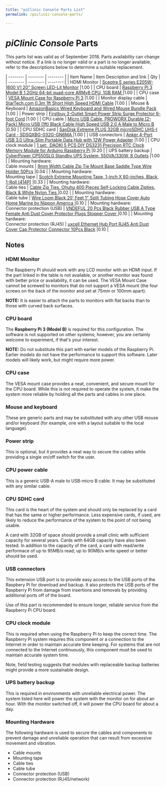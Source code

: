 ```yaml
---
title: "piClinic Console Parts List"
permalink: /piclinic-console-parts/

---
```


# _piClinic Console_ Parts

This parts list was valid as of September 2018. Parts availability can change without notice. If a link is no longer valid or a part is no longer available, refer to the descriptions below to determine a suitable replacement.

| -------- | -------- | -------- |
| Item Name | Item Description and link | Qty | 
| -------- | -------- | --------:|
| HDMI Monitor | [Sceptre E series E205W-1600 V1 20" Screen LED-Lit Monitor](https://www.amazon.com/Sceptre-E205W-1600-V1-LED-Lit-Monitor/dp/B00S8W8QMG/ref=sr_1_7) |1.00 | 
| CPU board | [Raspberry PI 3 Model B 1.2GHz 64-bit quad-core ARMv8 CPU, 1GB RAM ](https://www.amazon.com/Raspberry-Model-1-2GHz-64-bit-quad-core/dp/B01CD5VC92/ref=sr_1_3) |1.00 | 
| CPU case | [VESA Mount Case for Raspberry Pi 3](https://www.amazon.com/VESA-Mount-Case-Raspberry-Pi/dp/B01D3Y0L4O/ref=sr_1_1) |1.00 | 
| Monitor display cable | [StarTech.com 0.3m 1ft Short High Speed HDMI Cable](https://www.amazon.com/StarTech-com-0-3m-Short-Speed-Cable/dp/B00K3HF276/ref=sr_1_3) |1.00 | 
| Mouse & Keyboard | [AmazonBasics Wired Keyboard and Wired Mouse Bundle Pack ](https://www.amazon.com/AmazonBasics-Wired-Keyboard-Mouse-Bundle/dp/B00B7GV802/ref=sr_1_5) |1.00 | 
| Power strip | [Firstbuy 3-Outlet Smart Power Strip Surge Protector 6-foot Cord](https://www.amazon.com/Firstbuy-Protector-Extension-Worldwide-Powerstrips/dp/B0713WV9RL/ref=sr_1_6) |1.00 | 
| CPU cable | [Micro USB Cable, PROWORX Durable [2-Pack] Micro USB (1ft) Black Cable High Speed USB 2.0 A Male to Micro B](https://www.amazon.com/PROWORX-Durable-Charging-Charger-Motorola/dp/B01KN8IX5M/ref=sr_1_2) |0.50 | 
| CPU SDHC card | [SanDisk Extreme PLUS 32GB microSDHC UHS-I Card - SDSQXBG-032G-GN6MA ](https://www.amazon.com/SanDisk-Extreme-microSDHC-UHS-I-SDSQXBG-032G-GN6MA/dp/B06XYDY93V) |1.00 | 
| USB connectors | [Anker 4-Port USB 3.0 Ultra-Slim Portable Data Hub with 12W Power Adapter](https://www.amazon.com/Anker-Ultra-Slim-Portable-Adapter-Notebook/dp/B0192LPK5M/ref=pd_ybh_a_11) |1.00 | 
| CPU clock module | [1 set:  DAOKI 5 PCS DIY DS3231 Precision RTC Clock Memory Module for Arduino Raspberry Pi](https://www.amazon.com/dp/B01JGNKNNA/_encoding=UTF8) |0.20 | 
| UPS battery backup | [CyberPower CP550SLG Standby UPS System, 550VA/330W, 8 Outlets](https://www.amazon.com/CyberPower-CP550SLG-Standby-Outlets-Compact/dp/B002QAUN2M/ref=sr_1_7) |1.00 | 
| Mounting hardware:<br>Cable mounts | [9mm Width Cable Zip Tie Mount Base Saddle Type Wire Holder 50Pcs](https://www.amazon.com/Width-Cable-Mount-Saddle-Holder/dp/B017ONI5VQ/ref=sr_1_24) |0.04 | 
| Mounting hardware:<br>Mounting tape | [Scotch Extreme Mounting Tape, 1-inch X 60-inches, Black, 1-Roll (414P)](https://www.amazon.com/Scotch-Extreme-Mounting-1-inch-60-inches/dp/B009NP1JQC/ref=sr_1_4) |0.33 | 
| Mounting hardware:<br>Cable ties | [Cable Zip Ties, Ohuhu 400 Pieces Self-Locking Cable Zipties, Black & White Nylon Ties ](https://www.amazon.com/dp/B01N0UTH7B) |0.02 | 
| Mounting hardware:<br>Cable tube | [Wire Loom Black 20' Feet 1" Split Tubing Hose Cover Auto Home Marine by Nippon America ](https://www.amazon.com/Black-Tubing-Marine-Nippon-America/dp/B00J7QT3CY/ref=sr_1_1) |0.10 | 
| Mounting hardware:<br>Connector protection (USB) | [VNDEFUL 20 Pcs Black Rubber USB A Type Female Anti Dust Cover Protector Plugs Stopper Cover ](https://www.amazon.com/VNDEFUL-Rubber-Female-Protector-Stopper/dp/B01IY1Y6UG/ref=sr_1_1) |0.10 | 
| Mounting hardware:<br>Connector protection (RJ45) | [uxcell Ethernet Hub Port RJ45 Anti Dust Cover Cap Protector Connector 10Pcs Black](https://www.amazon.com/uxcell-Ethernet-Cover-Protector-Connector/dp/B00W8Y98EU/ref=sr_1_2) |0.10 | 


## Notes

### HDMI Monitor

The Raspberry Pi should work with any LCD monitor with an HDMI input. If the part linked in the table is not available, or another monitor was found with better price or availability, it can be used. The VESA Mount Case cannot be screwed to monitors that do not support a VESA mount (the four screws on the back of the monitor and set at 75mm or 100mm apart).

**NOTE:** It is easier to attach the parts to monitors with flat backs than to those with curved back surfaces.

### CPU board

The **Raspberry Pi 3 (Model B)** is required for this configuration. The software is not supported on other systems; however, you are certainly welcome to experiment, if that's your interest. 

**NOTE:** Do not substitute this part with earlier models of the Raspberry Pi. Earlier models do not have the performance to support this software. Later models will likely work, but might require more power.

### CPU case

The VESA mount case provides a neat, convenient, and secure mount for the CPU board. While this is not required to operate the system, it make the system more reliable by holding all the parts and cables in one place.

### Mouse and keyboard

These are generic parts and may be substituted with any other USB mouse and/or keyboard (for example, one with a layout suitable to the local language).

### Power strip

This is optional, but it provides a neat way to secure the cables while providing a single on/off switch for the user.

### CPU power cable

This is a generic USB-A male to USB-micro B cable. It may be substituted with any similar cable.

### CPU SDHC card

This card is the heart of the system and should only be replaced by a card that has the same or higher performance. Less expensive cards, if used, are likely to reduce the performance of the system to the point of not being usable. 

A card with 32GB of space should provide a small clinic with sufficient capacity for several years. Cards with 64GB capacity have also been tested. In addition to the capacity of the card, a card with read/write performace of up to 95MB/s read; up to 90MB/s write speed or better should be used.

### USB connectors

This extension USB port is to provide easy access to the USB ports of the Raspbery Pi for download and backup. It also protects the USB ports of the Raspberry Pi from damage from insertions and removals by providing additional ports off of the board.

Use of this part is recommended to ensure longer, reliable service from the Raspberry Pi CPU board.

### CPU clock module

This is required when using the Raspberry Pi to keep the correct time. The Raspberry Pi system requires this component or a connection to the Internet in order to maintain accurate time keeping. For systems that are not connected to the Internet continuously, this component must be used to maintain accurate system time.

Note, field testing suggests that modules with replaceable backup batteries might provide a more sustainable design.

### UPS battery backup

This is required in environments with unreliable electrical power. The system listed here will power the system with the monitor on for about an hour. With the monitor switched off, it will power the CPU board for about a day.

### Mounting Hardware

The following hardware is used to secure the cables and components to prevent damage and unreliable operation that can result from excessive movement and vibration.

* Cable mounts
* Mounting tape
* Cable ties
* Cable tube
* Connector protection (USB)
* Connector protection (RJ45/network)